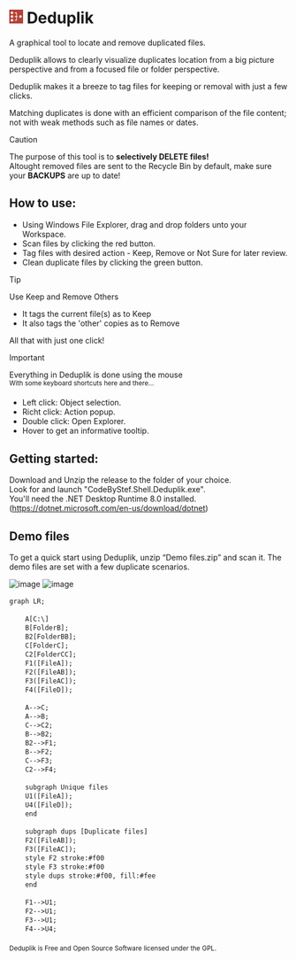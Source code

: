# ![logo](https://github.com/CodeByStef/Deduplik/blob/main/Assets/Deduplik.png) Deduplik
A graphical tool to locate and remove duplicated files.

Deduplik allows to clearly visualize duplicates location from a big picture perspective and from a focused file or folder perspective.

Deduplik makes it a breeze to tag files for keeping or removal with just a few clicks.

Matching duplicates is done with an efficient comparison of the file content; not with weak methods such as file names or dates.

> [!CAUTION]
> The purpose of this tool is to **selectively DELETE files!**\
> Altought removed files are sent to the Recycle Bin by default, make sure your **BACKUPS** are up to date!


## How to use:
+ Using Windows File Explorer, drag and drop folders unto your Workspace.
+ Scan files by clicking the red button.
+ Tag files with desired action - Keep, Remove or Not Sure for later review.
+ Clean duplicate files by clicking the green button.

> [!TIP]
> Use Keep and Remove Others 
> + It tags the current file(s) as to Keep 
> + It also tags the 'other' copies as to Remove
>   
> All that with just one click!


> [!IMPORTANT]
> Everything in Deduplik is done using the mouse\
> <sup>With some keyboard shortcuts here and there...</sup>
> * Left click: Object selection.
> * Richt click: Action popup.
> * Double click: Open Explorer.
> * Hover to get an informative tooltip.


## Getting started:
Download and Unzip the release to the folder of your choice.\
Look for and launch "CodeByStef.Shell.Deduplik.exe".\
You'll need the .NET Desktop Runtime 8.0 installed.\
(https://dotnet.microsoft.com/en-us/download/dotnet)


## Demo files
To get a quick start using Deduplik, unzip “Demo files.zip” and scan it.
The demo files are set with a few duplicate scenarios.


<img width="524" height="274" alt="image" src="https://github.com/user-attachments/assets/5ab68740-b1a1-4176-bc0f-47c667da83d3" />
<img width="795" height="153" alt="image" src="https://github.com/user-attachments/assets/72696320-212e-4d65-b3e2-f6b655f526b1" />




```mermaid
graph LR;

    A[C:\]
    B[FolderB];
    B2[FolderBB];
    C[FolderC];
    C2[FolderCC];
    F1([FileA]);
    F2([FileAB]);
    F3([FileAC]);
    F4([FileD]);

    A-->C;
    A-->B;
    C-->C2;
    B-->B2;
    B2-->F1;
    B-->F2;
    C-->F3;
    C2-->F4;

    subgraph Unique files
    U1([FileA]);
    U4([FileD]);
    end

    subgraph dups [Duplicate files]
    F2([FileAB]);
    F3([FileAC]);
    style F2 stroke:#f00
    style F3 stroke:#f00
    style dups stroke:#f00, fill:#fee
    end

    F1-->U1;
    F2-->U1;
    F3-->U1;
    F4-->U4;
```

<sub>Deduplik is Free and Open Source Software licensed under the GPL.</sub>
